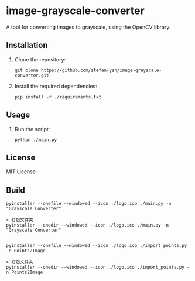 # image-grayscale-converter

A tool for converting images to grayscale, using the OpenCV library.

## Installation

1. Clone the repository:

   ```
   git clone https://github.com/stefan-ysh/image-grayscale-converter.git
   ```

2. Install the required dependencies:

   ```
   pip install -r ./requirements.txt
   ```

## Usage

1. Run the script:

   ```
   python ./main.py
   ```

## License

MIT License

## Build

```
pyinstaller --onefile --windowed --icon ./logo.ico ./main.py -n "Grayscale Converter"

> 打包文件夹
pyinstaller --onedir --windowed --icon ./logo.ico ./main.py -n "Grayscale Converter"


pyinstaller --onefile --windowed --icon ./logo.ico ./import_points.py -n Points2Image

> 打包文件夹
pyinstaller --onedir --windowed --icon ./logo.ico ./import_points.py -n Points2Image

```